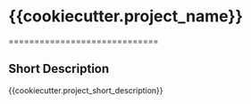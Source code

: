 # {{cookiecutter.project_name}}

=============================

## Short Description

{{cookiecutter.project_short_description}}
